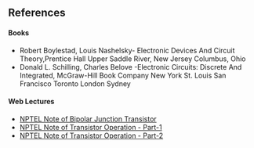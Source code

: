 ## References
#### Books
-  Robert Boylestad, Louis Nashelsky- Electronic Devices And Circuit Theory,Prentice Hall Upper Saddle River, New Jersey Columbus, Ohio
- Donald L. Schilling, Charles Belove -Electronic Circuits: Discrete And Integrated, McGraw-Hill Book Company New York St. Louis San Francisco Toronto London Sydney

#### Web Lectures
- [NPTEL Note of Bipolar Junction Transistor](http://nptel.ac.in/courses/122104013)
- [NPTEL Note of Transistor Operation - Part-1](http://nptel.ac.in/courses/117103063)
- [NPTEL Note of Transistor Operation - Part-2](http://nptel.ac.in/courses/117103063)

